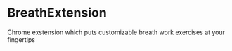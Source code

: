 # BreathExtension
 Chrome exstension which puts customizable breath work exercises at your fingertips
